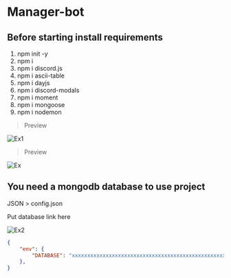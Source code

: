 # Manager-bot

## Before starting install requirements

1. npm init -y 
2. npm i
3. npm i discord.js
4. npm i ascii-table
5. npm i dayjs
6. npm i discord-modals
7. npm i moment
8. npm i mongoose
9. npm i nodemon

 > Preview
 
![Ex1](https://user-images.githubusercontent.com/73163422/167236713-c080ba51-658a-4bb6-b073-bb461d10071e.png)

 > Preview
 
![Ex](https://user-images.githubusercontent.com/73163422/167236734-6e5a8923-e313-4418-9bce-4bf46366933d.png)



## You need a mongodb database to use project 








JSON > config.json

Put database link here

![Ex2](https://user-images.githubusercontent.com/73163422/167236757-ef684325-d28f-40d4-985c-f4a4787ab9bd.png)

```json
{
    "env": {
        "DATABASE": "xxxxxxxxxxxxxxxxxxxxxxxxxxxxxxxxxxxxxxxxxxxxxxxxxxxx",
    },
}
```






